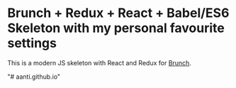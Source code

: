 # Brunch + Redux + React + Babel/ES6 Skeleton with my personal favourite settings

This is a modern JS skeleton with React and Redux for [Brunch](http://brunch.io).

"# aanti.github.io" 
